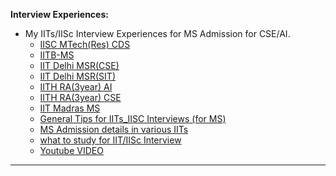 **Interview Experiences:**

- My IITs/IISc Interview Experiences for MS Admission for CSE/AI.
    - [IISC MTech(Res) CDS](https://github.com/surajiitd/Blogs/blob/master/Interview%20Experiences/IISC%20MTech(Res)%20CDS%20Interview%20Experience.md)
    - [IITB-MS](https://github.com/surajiitd/Blogs/blob/master/Interview%20Experiences/IITB-MS-Interview%20Experience.md)
    - [IIT Delhi MSR(CSE)](https://github.com/surajiitd/Blogs/blob/master/Interview%20Experiences/IIT%20Delhi%20MSR(CSE)%20Interview.md)
    - [IIT Delhi MSR(SIT)](https://github.com/surajiitd/Blogs/blob/master/Interview%20Experiences/IIT%20Delhi%20MSR(SIT)%20Interview.md)
    - [IITH RA(3year) AI](https://github.com/surajiitd/Blogs/blob/master/Interview%20Experiences/IITH%20RA(3year)%20AI%20Interview%20Experience.md)
    - [IITH RA(3year) CSE](https://github.com/surajiitd/Blogs/blob/master/Interview%20Experiences/IITH%20RA(3year)%20CSE%20Interview%20Experience.md)
    - [IIT Madras MS](https://github.com/surajiitd/Blogs/blob/master/Interview%20Experiences/IIT%20Madras%20MS%20Interview%20Experience.md)
    - [General Tips for IITs_IISC Interviews (for MS)](https://github.com/surajiitd/Blogs/blob/master/Interview%20Experiences/General%20Tips%20for%20IITs_IISC%20Interviews%20(for%20MS).md)
    - [MS Admission details in various IITs](https://github.com/surajiitd/Blogs/blob/master/Interview%20Experiences/MS%20Admission%20details%20in%20various%20IITs.md)
    - [what to study for IIT/IISc Interview](https://github.com/surajiitd/Blogs/blob/master/Interview%20Experiences/what_to_study.md)
    - [Youtube VIDEO](https://www.youtube.com/watch?v=jXAdqvUvnKQ)

---
